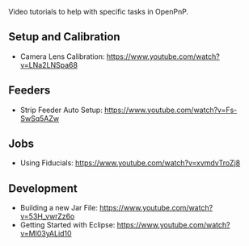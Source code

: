 Video tutorials to help with specific tasks in OpenPnP.

## Setup and Calibration
* Camera Lens Calibration: https://www.youtube.com/watch?v=LNa2LNSpa68

## Feeders

* Strip Feeder Auto Setup: https://www.youtube.com/watch?v=Fs-SwSq5AZw

## Jobs

* Using Fiducials: https://www.youtube.com/watch?v=xvmdvTroZj8

## Development

* Building a new Jar File: https://www.youtube.com/watch?v=53H_vwrZz6o
* Getting Started with Eclipse: https://www.youtube.com/watch?v=Ml03yALid10



